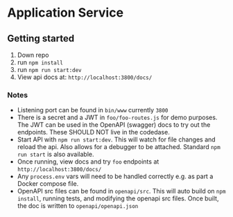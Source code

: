 # Application Service

## Getting started

1. Down repo
2. run `npm install`
3. run `npm run start:dev`
4. View api docs at: `http://localhost:3800/docs/`

### Notes

* Listening port can be found in `bin/www` currently `3800`
* There is a secret and a JWT in `foo/foo-routes.js` for demo purposes. The JWT can be used in the OpenAPI (swagger) docs to try out the endpoints. These SHOULD NOT live in the codedase.
* Start API with `npm run start:dev`. This will watch for file changes and reload the api. Also allows for a debugger to be attached. Standard `npm run start` is also available.
* Once running, view docs and try `foo` endpoints at `http://localhost:3800/docs/`
* Any `process.env` vars will need to be handled correctly e.g. as part a Docker compose file.
* OpenAPI src files can be found in `openapi/src`. This will auto build on `npm install`, running tests, and modifying the openapi src files. Once built, the doc is written to `openapi/openapi.json`

